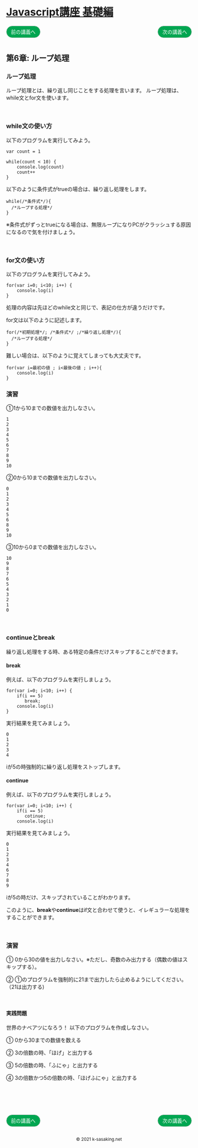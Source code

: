 <style>
.mb {
  margin-bottom: 90px;
}
.mt {
  margin-top: 90px;
}
.box {
  position: relative;
}
.box .box_left {
  position: absolute;
  left: 0;
}
.box .box_right {
  position: absolute;
  right: 0;
}
.btn {
  padding: 6px 12px;
  border-radius: 7em;
  border: solid 1px #ccc;
}
.bg-info {
  background-color: #00a651;
  color: #ffffff;
}
footer {
    text-align: center;
    margin-top: 120px;
    padding: 30px;
}
</style>


# [Javascript講座 基礎編](basic.html)

<div class="box mb">
  <a class="box_left" href="basic5.html">
    <button class="btn bg-info">前の講義へ</button>
  </a>
  <a class="box_right" href="basic7.html">
    <button class="btn bg-info">次の講義へ</button>
  </a>
</div>

## 第6章: ループ処理

### ループ処理
ループ処理とは、繰り返し同じことをする処理を言います。 ループ処理は、while文とfor文を使います。


<br/>

### while文の使い方
以下のプログラムを実行してみよう。

```
var count = 1

while(count < 10) {
    console.log(count)
    count++
}
```

以下のように条件式がtrueの場合は、繰り返し処理をします。

```
while(/*条件式*/){
  /*ループする処理*/
}
```

※条件式がずっとtrueになる場合は、無限ループになりPCがクラッシュする原因になるので気を付けましょう。


<br/>

### for文の使い方
以下のプログラムを実行してみよう。

```
for(var i=0; i<10; i++) {
    console.log(i)
}
```

処理の内容は先ほどのwhile文と同じで、表記の仕方が違うだけです。

for文は以下のように記述します。

```
for(/*初期処理*/; /*条件式*/ ;/*繰り返し処理*/){
  /*ループする処理*/
}
```

難しい場合は、以下のように覚えてしまっても大丈夫です。

```
for(var i=最初の値 ; i<最後の値 ; i++){
    console.log(i)
}
```



### 演習
①1から10までの数値を出力しなさい。

```
1
2
3
4
5
6
7
8
9
10
```


②0から10までの数値を出力しなさい。

```
0
1
2
3
4
5
6
8
9
10
```

③10から0までの数値を出力しなさい。

```
10
9
8
7
6
5
4
3
2
1
0
```

<br/>

### continueとbreak
繰り返し処理をする時、ある特定の条件だけスキップすることができます。

#### break
例えば、以下のプログラムを実行しましょう。

```
for(var i=0; i<10; i++) {
    if(i == 5)
       break; 
    console.log(i)
}
```

実行結果を見てみましょう。

```
0
1
2
3
4
```

iが5の時強制的に繰り返し処理をストップします。



#### continue
例えば、以下のプログラムを実行しましょう。

```
for(var i=0; i<10; i++) {
    if(i == 5)
       cotinue; 
    console.log(i)
```
実行結果を見てみましょう。

```
0
1
2
3
4
6
7
8
9
```

iが5の時だけ、スキップされていることがわかります。


このように、**break**や**continue**はif文と合わせて使うと、イレギュラーな処理をすることができます。


<br/>

### 演習
① 0から30の値を出力しなさい。※ただし、奇数のみ出力する（偶数の値はスキップする）。

② ①のプログラムを強制的に21まで出力したら止めるようにしてください。（21は出力する)


<br/>


#### 実践問題

世界のナベアツになろう！ 以下のプログラムを作成しなさい。


① 0から30までの数値を数える

② 3の倍数の時、「ほげ」と出力する

③ 5の倍数の時、「ふにゃ」と出力する

④ 3の倍数かつ5の倍数の時、「ほげふにゃ」と出力する


<div class="box mt mb">
  <a class="box_left" href="basic5.html">
    <button class="btn bg-info">前の講義へ</button>
  </a>
  <a class="box_right" href="basic7.html">
    <button class="btn bg-info">次の講義へ</button>
  </a>
</div>

<footer>
    <small>© 2021 k-sasaking.net</small>
</footer>
